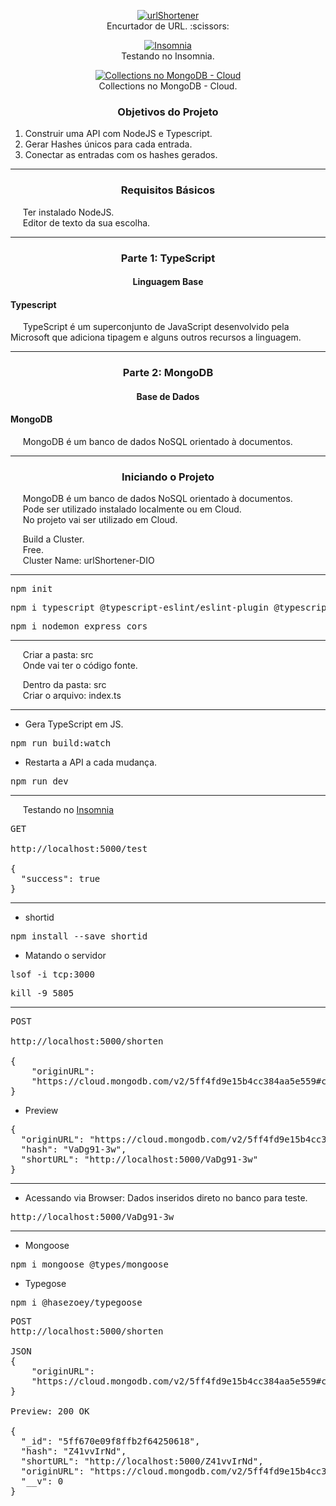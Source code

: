 <p align="center">
  <a href="https://github.com/lucasrmagalhaes/urlShortener-DIO/blob/main/img/urlShortener-gif.gif" target="_blank">
    <img 
         src="https://github.com/lucasrmagalhaes/urlShortener-DIO/blob/main/img/urlShortener-gif.gif" 
         alt="urlShortener" 
    />
  </a>
  <br>
  Encurtador de URL. :scissors:
</p>

<p align="center">
  <a href="https://github.com/lucasrmagalhaes/urlShortener-DIO/blob/main/img/urlShortener-DIO.jpg" target="_blank">
    <img 
         src="https://github.com/lucasrmagalhaes/urlShortener-DIO/blob/main/img/urlShortener-DIO.jpg" 
         alt="Insomnia" 
    />
  </a>
  <br>
  Testando no Insomnia.
</p>

<p align="center">
  <a href="https://github.com/lucasrmagalhaes/urlShortener-DIO/blob/main/img/mongodb-collections.jpg" target="_blank">
    <img 
         src="https://github.com/lucasrmagalhaes/urlShortener-DIO/blob/main/img/mongodb-collections.jpg" 
         alt="Collections no MongoDB - Cloud" 
    />
  </a>
  <br>
  Collections no MongoDB - Cloud.
</p>

<h3 align="center">Objetivos do Projeto</h3>

<ol>
    <li>Construir uma API com NodeJS e Typescript.</li>
    <li>Gerar Hashes únicos para cada entrada.</li>
    <li>Conectar as entradas com os hashes gerados.</li>
</ol>

<hr>

<h3 align="center">Requisitos Básicos</h3>

<p align="left">
  &nbsp;&nbsp;&nbsp;&nbsp;&nbsp;Ter instalado NodeJS.<br>
  &nbsp;&nbsp;&nbsp;&nbsp;&nbsp;Editor de texto da sua escolha.
</p>

<hr>

<h3 align="center">Parte 1: TypeScript</h3>
<h4 align="center">Linguagem Base</h4>

<h4 align="left">Typescript</h4>

<p align="left">
  &nbsp;&nbsp;&nbsp;&nbsp;&nbsp;TypeScript é um superconjunto de JavaScript desenvolvido pela Microsoft que adiciona tipagem e alguns outros recursos a linguagem.
</p>

<hr>

<h3 align="center">Parte 2: MongoDB</h3>
<h4 align="center">Base de Dados</h4>

<h4 align="left">MongoDB</h4>

<p align="left">
  &nbsp;&nbsp;&nbsp;&nbsp;&nbsp;MongoDB é um banco de dados NoSQL orientado à documentos.
</p>

<hr>

<h3 align="center">Iniciando o Projeto</h3>

<p align="left">
  &nbsp;&nbsp;&nbsp;&nbsp;&nbsp;MongoDB é um banco de dados NoSQL orientado à documentos.<br>
  &nbsp;&nbsp;&nbsp;&nbsp;&nbsp;Pode ser utilizado instalado localmente ou em Cloud.<br>
  &nbsp;&nbsp;&nbsp;&nbsp;&nbsp;No projeto vai ser utilizado em Cloud.<br>

  &nbsp;&nbsp;&nbsp;&nbsp;&nbsp;Build a Cluster.<br>
  &nbsp;&nbsp;&nbsp;&nbsp;&nbsp;Free.<br>
  &nbsp;&nbsp;&nbsp;&nbsp;&nbsp;Cluster Name: urlShortener-DIO
</p>

<hr>

<pre>npm init</pre>
<pre>npm i typescript @typescript-eslint/eslint-plugin @typescript-eslint/parser eslint</pre>
<pre>npm i nodemon express cors</pre>

<hr>

<p align="left">
  &nbsp;&nbsp;&nbsp;&nbsp;&nbsp;Criar a pasta: src<br>
  &nbsp;&nbsp;&nbsp;&nbsp;&nbsp;Onde vai ter o código fonte.<br>

  &nbsp;&nbsp;&nbsp;&nbsp;&nbsp;Dentro da pasta: src<br>
  &nbsp;&nbsp;&nbsp;&nbsp;&nbsp;Criar o arquivo: index.ts
</p>

<hr>

- Gera TypeScript em JS.
<pre>npm run build:watch</pre>

- Restarta a API a cada mudança.
<pre>npm run dev</pre>

<hr>

<p align="left">
  &nbsp;&nbsp;&nbsp;&nbsp;&nbsp;Testando no <a href="https://insomnia.rest/">Insomnia</a><br>
</p>

<pre>
GET

http://localhost:5000/test

{
  "success": true
}
</pre>

<hr>

- shortid
<pre>npm install --save shortid</pre>

- Matando o servidor
<pre>lsof -i tcp:3000</pre>
<pre>kill -9 5805</pre>

<hr>

<pre>
POST

http://localhost:5000/shorten

{
	"originURL":
	"https://cloud.mongodb.com/v2/5ff4fd9e15b4cc384aa5e559#clusters"
}
</pre>

- Preview

<pre>
{
  "originURL": "https://cloud.mongodb.com/v2/5ff4fd9e15b4cc384aa5e559#clusters",
  "hash": "VaDg91-3w",
  "shortURL": "http://localhost:5000/VaDg91-3w"
}
</pre>

<hr>

- Acessando via Browser: Dados inseridos direto no banco para teste.
<pre>http://localhost:5000/VaDg91-3w</pre>

<hr>

- Mongoose
<pre>npm i mongoose @types/mongoose</pre>

- Typegose
<pre>npm i @hasezoey/typegoose</pre>

<pre>
POST
http://localhost:5000/shorten

JSON
{
	"originURL":
	"https://cloud.mongodb.com/v2/5ff4fd9e15b4cc384aa5e559#clusters"
}

Preview: 200 OK

{
  "_id": "5ff670e09f8ffb2f64250618",
  "hash": "Z41vvIrNd",
  "shortURL": "http://localhost:5000/Z41vvIrNd",
  "originURL": "https://cloud.mongodb.com/v2/5ff4fd9e15b4cc384aa5e559#clusters",
  "__v": 0
}
</pre>
